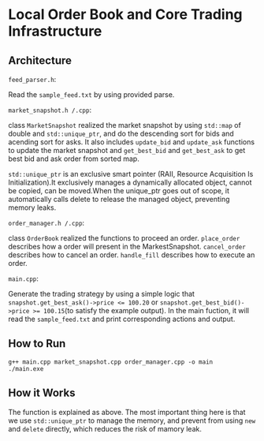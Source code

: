 # Local Order Book and Core Trading Infrastructure

## Architecture

`feed_parser.h`:

Read the `sample_feed.txt` by using provided parse.

`market_snapshot.h /.cpp`:

class `MarketSnapshot` realized the market snapshot by using `std::map` of double and `std::unique_ptr`,  and do the descending sort for bids and acending sort for asks. It also includes `update_bid` and `update_ask` functions to update the market snapshot and `get_best_bid` and `get_best_ask` to get best bid and ask order from sorted map.
 
`std::unique_ptr` is an exclusive smart pointer (RAII, Resource Acquisition Is Initialization).It exclusively manages a dynamically allocated object, cannot be copied, can be moved.When the unique_ptr goes out of scope, it automatically calls delete to release the managed object, preventing memory leaks.

`order_manager.h /.cpp`:

class `OrderBook` realized the functions to proceed an order. `place_order` describes how a order will present in the MarkestSnapshot. `cancel_order` describes how to cancel an order. `handle_fill` describes how to execute an order.

`main.cpp`:

Generate the trading strategy by using a simple logic that `snapshot.get_best_ask()->price <= 100.20` or `snapshot.get_best_bid()->price >= 100.15`(to satisfy the example output). In the main fuction, it will read the `sample_feed.txt` and print corresponding actions and output.

## How to Run
```
g++ main.cpp market_snapshot.cpp order_manager.cpp -o main
./main.exe
```

## How it Works
The function is explained as above. The most important thing here is that we use `std::unique_ptr` to manage the memory, and prevent from using `new` and `delete` directly, which reduces the risk of mamory leak.